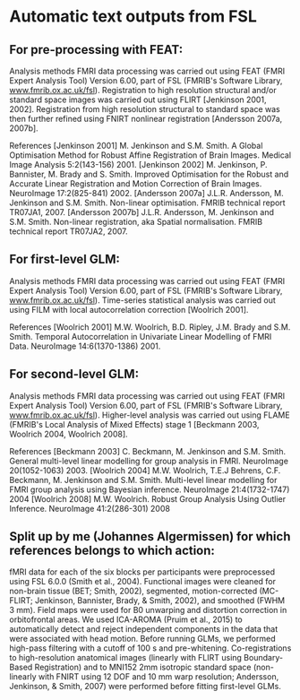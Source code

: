 # Automatic text outputs from FSL

## For pre-processing with FEAT:

Analysis methods FMRI data processing was carried out using FEAT (FMRI Expert
Analysis Tool) Version 6.00, part of FSL (FMRIB's Software Library,
www.fmrib.ox.ac.uk/fsl). Registration to high resolution structural and/or
standard space images was carried out using FLIRT [Jenkinson 2001, 2002].
Registration from high resolution structural to standard space was then further
refined using FNIRT nonlinear registration [Andersson 2007a, 2007b].

References [Jenkinson 2001] M. Jenkinson and S.M. Smith. A Global Optimisation
Method for Robust Affine Registration of Brain Images. Medical Image Analysis
5:2(143-156) 2001. [Jenkinson 2002] M. Jenkinson, P. Bannister, M. Brady and S.
Smith. Improved Optimisation for the Robust and Accurate Linear Registration and
Motion Correction of Brain Images. NeuroImage 17:2(825-841) 2002. [Andersson
2007a] J.L.R. Andersson, M. Jenkinson and S.M. Smith. Non-linear optimisation.
FMRIB technical report TR07JA1, 2007. [Andersson 2007b] J.L.R. Andersson, M.
Jenkinson and S.M. Smith. Non-linear registration, aka Spatial normalisation.
FMRIB technical report TR07JA2, 2007.

## For first-level GLM:

Analysis methods FMRI data processing was carried out using FEAT (FMRI Expert
Analysis Tool) Version 6.00, part of FSL (FMRIB's Software Library,
www.fmrib.ox.ac.uk/fsl). Time-series statistical analysis was carried out using
FILM with local autocorrelation correction [Woolrich 2001].

References [Woolrich 2001] M.W. Woolrich, B.D. Ripley, J.M. Brady and S.M.
Smith. Temporal Autocorrelation in Univariate Linear Modelling of FMRI Data.
NeuroImage 14:6(1370-1386) 2001.

## For second-level GLM:

Analysis methods FMRI data processing was carried out using FEAT (FMRI Expert
Analysis Tool) Version 6.00, part of FSL (FMRIB's Software Library,
www.fmrib.ox.ac.uk/fsl). Higher-level analysis was carried out using FLAME
(FMRIB's Local Analysis of Mixed Effects) stage 1 [Beckmann 2003, Woolrich 2004,
Woolrich 2008].

References [Beckmann 2003] C. Beckmann, M. Jenkinson and S.M. Smith. General
multi-level linear modelling for group analysis in FMRI. NeuroImage
20(1052-1063) 2003. [Woolrich 2004] M.W. Woolrich, T.E.J Behrens, C.F. Beckmann,
M. Jenkinson and S.M. Smith. Multi-level linear modelling for FMRI group
analysis using Bayesian inference. NeuroImage 21:4(1732-1747) 2004 [Woolrich
2008] M.W. Woolrich. Robust Group Analysis Using Outlier Inference. NeuroImage
41:2(286-301) 2008

## Split up by me (Johannes Algermissen) for which references belongs to which action:

fMRI data for each of the six blocks per participants were preprocessed using
FSL 6.0.0 (Smith et al., 2004). Functional images were cleaned for non-brain
tissue (BET; Smith, 2002), segmented, motion-corrected (MC-FLIRT; Jenkinson,
Bannister, Brady, & Smith, 2002), and smoothed (FWHM 3 mm). Field maps were used
for B0 unwarping and distortion correction in orbitofrontal areas. We used
ICA-AROMA (Pruim et al., 2015) to automatically detect and reject independent
components in the data that were associated with head motion. Before running
GLMs, we performed high-pass filtering with a cutoff of 100 s and pre-whitening.
Co-registrations to high-resolution anatomical images (linearly with FLIRT using
Boundary-Based Registration) and to MNI152 2mm isotropic standard space
(non-linearly with FNIRT using 12 DOF and 10 mm warp resolution; Andersson,
Jenkinson, & Smith, 2007) were performed before fitting first-level GLMs.
